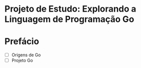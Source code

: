 # Projeto de Estudo: Explorando a Linguagem de Programação Go

# Prefácio
- [ ] Origens de Go
- [ ] Projeto Go
